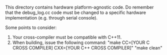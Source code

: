 This directory contains hardware platform-agnostic code. Do remember that the debug_log.cc code must be changed to a specific hardware implementation (e.g. through serial console). 

Some points to consider:
1. Your cross-compiler must be compatible with C++11. 
2. When building, issue the following command: "make CC=[YOUR C CROSS COMPILER] CXX=[YOUR C++ CROSS COMPILER]"
"make clean"
